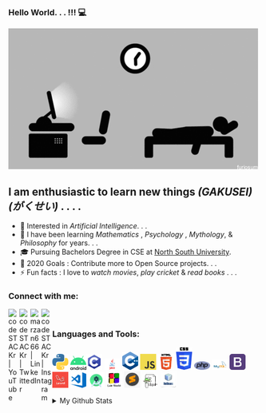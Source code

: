 ### Hello World. . . !!! 💻
![](https://github.com/marzan-666/marzan-666/blob/main/Code%20and%20Sleep.gif)
<!--
**marzan-666/marzan-666** is a ✨ _special_ ✨ repository because its `README.md` (this file) appears on your GitHub profile.

-->

## I am enthusiastic to learn new things *(GAKUSEI)* *(がくせい)* . . . .

- 🔭 Interested in *Artificial Intelligence*. . .
- 🌱 I have been learning  *Mathematics* , *Psychology* , *Mythology*, & *Philosophy* for years. . .
- 🎓 Pursuing Bachelors Degree in CSE at [North South University](http://www.northsouth.edu/).
- 🥅 2020 Goals : Contribute more to Open Source projects. . . 
- ⚡ Fun facts : I love to *watch movies*, *play cricket* & *read books* . . . 


### Connect with me:

<img align="left" alt="codeSTACKr | YouTube" width="22px" src="https://cdn.jsdelivr.net/npm/simple-icons@v3/icons/youtube.svg" />
<img align="left" alt="codeSTACKr | Twitter" width="22px" src="https://cdn.jsdelivr.net/npm/simple-icons@v3/icons/twitter.svg" />
<img align="left" alt="marzan666 | LinkedIn" width="22px" src="https://cdn.jsdelivr.net/npm/simple-icons@v3/icons/linkedin.svg" />
<img align="left" alt="codeSTACKr | Instagram" width="22px" src="https://cdn.jsdelivr.net/npm/simple-icons@v3/icons/instagram.svg" />


<br /> 

### Languages and Tools:

<img src="https://github.com/marzan-666/marzan-666/blob/main/python.png" width=32 /> <img src="https://github.com/marzan-666/marzan-666/blob/main/android.png" width=32 /><img src="https://github.com/marzan-666/marzan-666/blob/main/c.png" width=32 /> <img src = "https://github.com/marzan-666/marzan-666/blob/main/java.jpg" width = 32 /> <img src="https://github.com/marzan-666/marzan-666/blob/main/c%2B%2B.png" width=32 /> <img src="https://github.com/marzan-666/marzan-666/blob/main/js.png" width=32 /> <img src="https://github.com/marzan-666/marzan-666/blob/main/html.png" width=32 /> <img src="https://github.com/marzan-666/marzan-666/blob/main/css.png" width=32 /> <img src="https://github.com/marzan-666/marzan-666/blob/main/php.png" width=32 /> <img src="https://github.com/marzan-666/marzan-666/blob/main/mysql.png" width=32 /> <img src="https://github.com/marzan-666/marzan-666/blob/main/bootstrap.png" width=32 /> <img src="https://github.com/marzan-666/marzan-666/blob/main/laravel.jpg" width=32 /> <img src="https://github.com/marzan-666/marzan-666/blob/main/vscode.png" width=32 /> <img src="https://github.com/marzan-666/marzan-666/blob/main/Android%20Studio.png" width=32 /> <img src="https://github.com/marzan-666/marzan-666/blob/main/codeblocks.png" width=32 /> <img src="https://github.com/marzan-666/marzan-666/blob/main/sublime.jpg" width=32 /> <img src="https://github.com/marzan-666/marzan-666/blob/main/notepad.png" width=32 /> <img src="https://github.com/marzan-666/marzan-666/blob/main/netbeans.jpg" width=32 />

<details>
  <summary>My Github Stats</summary>
  <br>
<p align="center">
<img align="center" src="https://github-readme-stats.vercel.app/api?username=marzan-666&&show_icons=true&title_color=c095e3&icon_color=95dfe3&text_color=ffffff&bg_color=231f206" alt="marzan666's Github Stats" alt="marzan666's Github Status" />
</p>


</details>





